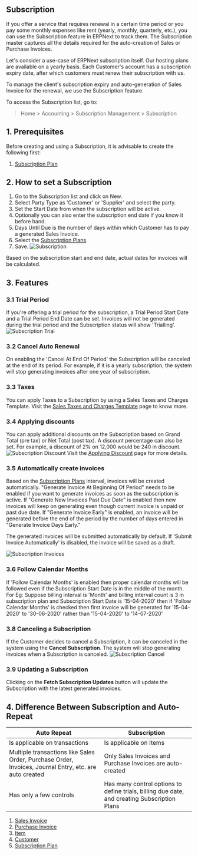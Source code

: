 ## Subscription

If you offer a service that requires renewal in a certain time period or you pay some monthly expenses like rent (yearly, monthly, quarterly, etc.), you can use the Subscription feature in ERPNext to track them. The Subscription master captures all the details required for the auto-creation of Sales or Purchase Invoices.

Let's consider a use-case of ERPNext subscription itself. Our hosting plans are available on a yearly basis. Each Customer's account has a subscription expiry date, after which customers must renew their subscription with us.

To manage the client's subscription expiry and auto-generation of Sales Invoice for the renewal, we use the Subscription feature.

To access the Subscription list, go to:

> Home > Accounting > Subscription Management > Subscription

## 1\. Prerequisites

Before creating and using a Subscription, it is advisable to create the following first:

1.  [Subscription Plan](https://docs.erpnext.com/docs/v13/user/manual/en/accounts/subscription-plan)

## 2\. How to set a Subscription

1.  Go to the Subscription list and click on New.
2.  Select Party Type as 'Customer' or 'Supplier' and select the party.
3.  Set the Start Date from when the subscription will be active.
4.  Optionally you can also enter the subscription end date if you know it before hand.
5.  Days Until Due is the number of days within which Customer has to pay a generated Sales Invoice.
6.  Select the [Subscription Plans](https://docs.erpnext.com/docs/v13/user/manual/en/accounts/subscription-plan).
7.  Save. ![Subscription](https://docs.erpnext.com/files/subscription.png)

Based on the subscription start and end date, actual dates for invoices will be calculated.

## 3\. Features

### 3.1 Trial Period

If you're offering a trial period for the subscription, a Trial Period Start Date and a Trial Period End Date can be set. Invoices will not be generated during the trial period and the Subscription status will show 'Trialling'. ![Subscription Trial](https://docs.erpnext.com/files/subscription-trial.png)

### 3.2 Cancel Auto Renewal

On enabling the 'Cancel At End Of Period' the Subscription will be canceled at the end of its period. For example, if it is a yearly subscription, the system will stop generating invoices after one year of subscription.

### 3.3 Taxes

You can apply Taxes to a Subscription by using a Sales Taxes and Charges Template. Visit the [Sales Taxes and Charges Template](https://docs.erpnext.com/docs/v13/user/manual/en/selling/sales-taxes-and-charges-template) page to know more.

### 3.4 Applying discounts

You can apply additional discounts on the Subscription based on Grand Total (pre tax) or Net Total (post tax). A discount percentage can also be set. For example, a discount of 2% on 12,000 would be 240 in discount. ![Subscription Discount](https://docs.erpnext.com/files/subscription-discount.png) Visit the [Applying Discount](https://docs.erpnext.com/docs/v13/user/manual/en/selling/articles/applying-discount) page for more details.

### 3.5 Automatically create invoices

Based on the [Subscription Plans](https://docs.erpnext.com/docs/v13/user/manual/en/accounts/subscription-plan) interval, invoices will be created automatically. "Generate Invoice At Beginning Of Period" needs to be enabled if you want to generate invoices as soon as the subscription is active. If "Generate New Invoices Past Due Date" is enabled then new invoices will keep on generating even though current invoice is unpaid or past due date. If "Generate Invoice Early" is enabled, an invoice will be generated before the end of the period by the number of days entered in "Generate Invoice Days Early."

The generated invoices will be submitted automatically by default. If 'Submit Invoice Automatically' is disabled, the invoice will be saved as a draft.

![Subscription Invoices](https://docs.erpnext.com/files/subscription-invoices.png)

### 3.6 Follow Calendar Months

If 'Follow Calendar Months' is enabled then proper calendar months will be followed even if the Subscription Start Date is in the middle of the month. For Eg: Suppose billing interval is 'Month' and billing interval count is 3 in subscription plan and Subscription Start Date is '15-04-2020' then if 'Follow Calendar Months' is checked then first invoice will be generated for '15-04-2020' to '30-06-2020' rather than '15-04-2020' to '14-07-2020'

### 3.8 Canceling a Subscription

If the Customer decides to cancel a Subscription, it can be canceled in the system using the **Cancel Subscription**. The system will stop generating invoices when a Subscription is canceled. ![Subscription Cancel](https://docs.erpnext.com/files/subscription-cancel.png)

### 3.9 Updating a Subscription

Clicking on the **Fetch Subscription Updates** button will update the Subscription with the latest generated invoices.

## 4\. Difference Between Subscription and Auto-Repeat

| Auto Repeat | Subscription |
| --- | --- |
| Is applicable on transactions | Is applicable on Items |
| Multiple transactions like Sales Order, Purchase Order, Invoices, Journal Entry, etc. are auto created | Only Sales Invoices and Purchase Invoices are auto-created |
| Has only a few controls | Has many control options to define trials, billing due date, and creating Subscription Plans |

1.  [Sales Invoice](https://docs.erpnext.com/docs/v13/user/manual/en/accounts/sales-invoice)
2.  [Purchase Invoice](https://docs.erpnext.com/docs/v13/user/manual/en/accounts/purchase-invoice)
3.  [Item](https://docs.erpnext.com/docs/v13/user/manual/en/stock/item)
4.  [Customer](https://docs.erpnext.com/docs/v13/user/manual/en/CRM/customer)
5.  [Subscription Plan](https://docs.erpnext.com/docs/v13/user/manual/en/accounts/subscription-plan)